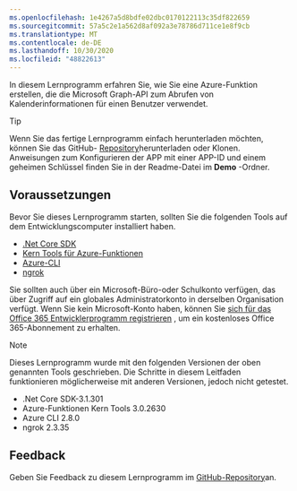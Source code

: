 ```yaml
---
ms.openlocfilehash: 1e4267a5d8bdfe02dbc0170122113c35df822659
ms.sourcegitcommit: 57a5c2e1a562d8af092a3e78786d711ce1e8f9cb
ms.translationtype: MT
ms.contentlocale: de-DE
ms.lasthandoff: 10/30/2020
ms.locfileid: "48822613"
---
```

<!-- markdownlint-disable MD002 MD041 -->

In diesem Lernprogramm erfahren Sie, wie Sie eine Azure-Funktion erstellen, die die Microsoft Graph-API zum Abrufen von Kalenderinformationen für einen Benutzer verwendet.

> [!TIP]
> Wenn Sie das fertige Lernprogramm einfach herunterladen möchten, können Sie das GitHub- [Repository](https://github.com/microsoftgraph/msgraph-training-azurefunction-csharp)herunterladen oder Klonen. Anweisungen zum Konfigurieren der APP mit einer APP-ID und einem geheimen Schlüssel finden Sie in der Readme-Datei im **Demo** -Ordner.

## <a name="prerequisites"></a>Voraussetzungen

Bevor Sie dieses Lernprogramm starten, sollten Sie die folgenden Tools auf dem Entwicklungscomputer installiert haben.

- [.Net Core SDK](https://dotnet.microsoft.com/download)
- [Kern Tools für Azure-Funktionen](https://docs.microsoft.com/azure/azure-functions/functions-run-local)
- [Azure-CLI](https://docs.microsoft.com/cli/azure/install-azure-cli)
- [ngrok](https://ngrok.com/)

Sie sollten auch über ein Microsoft-Büro-oder Schulkonto verfügen, das über Zugriff auf ein globales Administratorkonto in derselben Organisation verfügt. Wenn Sie kein Microsoft-Konto haben, können Sie [sich für das Office 365 Entwicklerprogramm registrieren](https://developer.microsoft.com/office/dev-program) , um ein kostenloses Office 365-Abonnement zu erhalten.

> [!NOTE]
> Dieses Lernprogramm wurde mit den folgenden Versionen der oben genannten Tools geschrieben. Die Schritte in diesem Leitfaden funktionieren möglicherweise mit anderen Versionen, jedoch nicht getestet.
>
> - .Net Core SDK-3.1.301
> - Azure-Funktionen Kern Tools 3.0.2630
> - Azure CLI 2.8.0
> - ngrok 2.3.35

## <a name="feedback"></a>Feedback

Geben Sie Feedback zu diesem Lernprogramm im [GitHub-Repository](https://github.com/microsoftgraph/msgraph-training-azurefunction-csharp)an.
